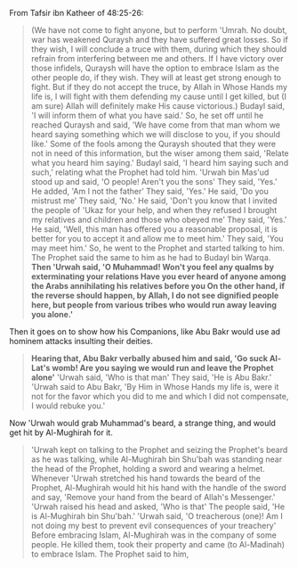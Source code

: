 From Tafsir ibn Katheer of 48:25-26:

> (We have not come to fight anyone, but to perform 'Umrah. No doubt, war has weakened Quraysh and they have suffered great losses. So if they wish, I will conclude a truce with them, during which they should refrain from interfering between me and others. If I have victory over those infidels, Quraysh will have the option to embrace Islam as the other people do, if they wish. They will at least get strong enough to fight. But if they do not accept the truce, by Allah in Whose Hands my life is, I will fight with them defending my cause until I get killed, but (I am sure) Allah will definitely make His cause victorious.) Budayl said, 'I will inform them of what you have said.' So, he set off until he reached Quraysh and said, 'We have come from that man whom we heard saying something which we will disclose to you, if you should like.' Some of the fools among the Quraysh shouted that they were not in need of this information, but the wiser among them said, 'Relate what you heard him saying.' Budayl said, 'I heard him saying such and such,' relating what the Prophet had told him. 'Urwah bin Mas'ud stood up and said, 'O people! Aren't you the sons' They said, 'Yes.' He added, 'Am I not the father' They said, 'Yes.' He said, 'Do you mistrust me' They said, 'No.' He said, 'Don't you know that I invited the people of 'Ukaz for your help, and when they refused I brought my relatives and children and those who obeyed me' They said, 'Yes.' He said, 'Well, this man has offered you a reasonable proposal, it is better for you to accept it and allow me to meet him.' They said, 'You may meet him.' So, he went to the Prophet and started talking to him. The Prophet said the same to him as he had to Budayl bin Warqa. **Then 'Urwah said, 'O Muhammad! Won't you feel any qualms by exterminating your relations Have you ever heard of anyone among the Arabs annihilating his relatives before you On the other hand, if the reverse should happen, by Allah, I do not see dignified people here, but people from various tribes who would run away leaving you alone.'**

Then it goes on to show how his Companions, like Abu Bakr would use ad hominem attacks insulting their deities.

> **Hearing that, Abu Bakr verbally abused him and said, 'Go suck Al-Lat's womb! Are you saying we would run and leave the Prophet alone'** 'Urwah said, 'Who is that man' They said, 'He is Abu Bakr.' 'Urwah said to Abu Bakr, 'By Him in Whose Hands my life is, were it not for the favor which you did to me and which I did not compensate, I would rebuke you.'

Now 'Urwah would grab Muhammad's beard, a strange thing, and would get hit by Al-Mughirah for it.

> 'Urwah kept on talking to the Prophet and seizing the Prophet's beard as he was talking, while Al-Mughirah bin Shu'bah was standing near the head of the Prophet, holding a sword and wearing a helmet. Whenever 'Urwah stretched his hand towards the beard of the Prophet, Al-Mughirah would hit his hand with the handle of the sword and say, 'Remove your hand from the beard of Allah's Messenger.' 'Urwah raised his head and asked, 'Who is that' The people said, 'He is Al-Mughirah bin Shu'bah.' 'Urwah said, 'O treacherous (one)! Am I not doing my best to prevent evil consequences of your treachery' Before embracing Islam, Al-Mughirah was in the company of some people. He killed them, took their property and came (to Al-Madinah) to embrace Islam. The Prophet said to him,
